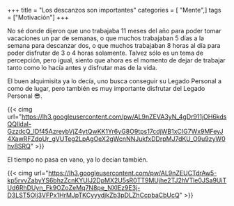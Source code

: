 +++
title = "Los descanzos son importantes"
categories = [ "Mente",]
tags = ["Motivación"]
+++

No sé donde dijeron que uno trabajaba 11 meses del año para poder tomar vacaciones un par de semanas, o que muchos trabajaban 5 días a la semana para descanzar dos, o que muchos trabajaban 8 horas al día para poder disfrutar de 3 o 4 horas solamente. Talvez sólo es un tema de percepción, pero igual, siento que ahora es el momento de dejar de trabajar tanto como lo hacía antes y disfrutar mas de la vida.

El buen alquimisita ya lo decía, uno busca conseguir su Legado Personal a como de lugar, pero también es muy importante disfrutar del Legado Personal :sunglasses:. 

{{< cimg url="https://lh3.googleusercontent.com/pw/AL9nZEVA3yN_4gDr911jOH6kdsQQIldal-GzzdcQ_IDf45AzreybVjZ4ytQwKK1Yr6yG8O9tps17cdjWB1xCIG7Wx9MFeyJ4XawRFZdoUr_gVUTeg2LpAgOeX2gWcnNNJukfxDDrpMJ7dKU_O9u9zyW0hv8SRQ" >}}

El tiempo no pasa en vano, ya lo decían también.

{{< cimg url="https://lh3.googleusercontent.com/pw/AL9nZEUCTdrAw5-kp5rvvZabyYS6bhzZcnKYUIJ2DpMX2U5sR0TT9MUjhe2TJ2hVTle0JSa9UiTUd6RhDUyn_Fk9OZoZeMq7N8pe_NXlEz9E3j-D3LST5Olj3VFPx1HrMJpTKCyyydjkZb3pDLZhCcpbaCbUcQ" >}}
